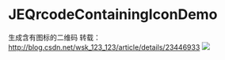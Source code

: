 # JEQrcodeContainingIconDemo
生成含有图标的二维码
转载：http://blog.csdn.net/wsk_123_123/article/details/23446933
![](http://7teblm.com1.z0.glb.clouddn.com/iOS%20Simulator%20Screen%20Shot%202015%E5%B9%B41%E6%9C%887%E6%97%A5%20%E4%B8%8B%E5%8D%885.17.40.png)
